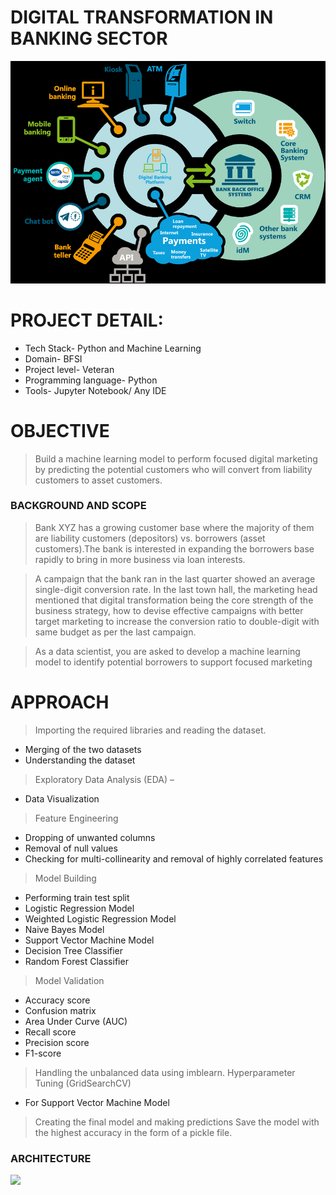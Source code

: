# DIGITAL TRANSFORMATION IN BANKING SECTOR

![](assets/12.jpg)

# PROJECT DETAIL:

* Tech Stack- Python and Machine Learning
* Domain- BFSI
* Project level- Veteran
* Programming language- Python
* Tools- Jupyter Notebook/ Any IDE 


# OBJECTIVE
 
> Build a machine learning model to perform focused digital marketing by predicting the potential customers who will convert from liability customers to asset customers.



### BACKGROUND AND SCOPE

> Bank XYZ has a growing customer base where the majority of them are liability customers (depositors) vs. borrowers (asset customers).The bank is interested in expanding the borrowers base rapidly to bring in more business via loan interests.

> A campaign that the bank ran in the last quarter showed an average single-digit conversion rate. In the last town hall, the marketing head mentioned that digital transformation being the core strength of the business strategy, how to devise effective campaigns with better target marketing to increase the conversion ratio to double-digit with same budget as per the last campaign.

> As a data scientist, you are asked to develop a machine learning model to identify 
potential borrowers to support focused marketing

# APPROACH

> Importing the required libraries and reading the dataset.
* Merging of the two datasets 
* Understanding the dataset
> Exploratory Data Analysis (EDA) –
* Data Visualization
> Feature Engineering 
* Dropping of unwanted columns 
* Removal of null values
* Checking for multi-collinearity and removal of highly correlated features
> Model Building
* Performing train test split
* Logistic Regression Model
* Weighted Logistic Regression Model
* Naive Bayes Model
* Support Vector Machine Model
* Decision Tree Classifier
* Random Forest Classifier
> Model Validation 
* Accuracy score
* Confusion matrix 
* Area Under Curve (AUC)
* Recall score
* Precision score
* F1-score
> Handling the unbalanced data using imblearn.
> Hyperparameter Tuning (GridSearchCV)
* For Support Vector Machine Model
> Creating the final model and making predictions
> Save the model with the highest accuracy in the form of a pickle file.

### ARCHITECTURE 

![](assets/arch.jpg)




